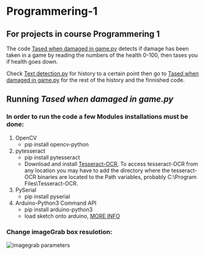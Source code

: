 # Programmering-1
## For projects in course Programmering 1

The code [Tased when damaged in game.py](https://github.com/samuelcool5/Programmering-1/blob/main/Tased%20when%20damaged%20in%20game.py) detects if damage has been taken in a game by reading the numbers of the health 0-100, then tases you if health goes down.

Check [Text detection.py](https://github.com/samuelcool5/Programmering-1/blob/main/Text%20detection.py) for history to a certain point then go to [Tased when damaged in game.py](https://github.com/samuelcool5/Programmering-1/blob/main/Tased%20when%20damaged%20in%20game.py) for the rest of the history and the finnished code.

## Running *Tased when damaged in game.py*

### In order to run the code a few Modules installations must be done:
1. OpenCV
   - pip install opencv-python
2. pytesseract
   - pip install pytesseract
   - Download and install [Tesseract-OCR](https://digi.bib.uni-mannheim.de/tesseract/tesseract-ocr-w64-setup-v5.0.1.20220118.exe), To access tesseract-OCR from any location you may have to add the directory where the tesseract-OCR binaries are located to the Path variables, probably C:\Program Files\Tesseract-OCR.
3. PySerial
   - pip install pyserial
4. Arduino-Python3 Command API
   - pip install arduino-python3 
   - load sketch onto arduino, [MORE INFO](https://github.com/mkals/Arduino-Python3-Command-API)
### Change imageGrab box resulotion:
![imagegrab parameters](https://user-images.githubusercontent.com/97743581/161279814-f64810ad-ae20-49ec-b2d7-ba1706be73c1.jpg)
